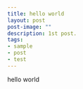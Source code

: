 ```yaml
---
title: hello world
layout: post
post-image: ""
description: 1st post.
tags:
- sample
- post
- test
---
```


hello world